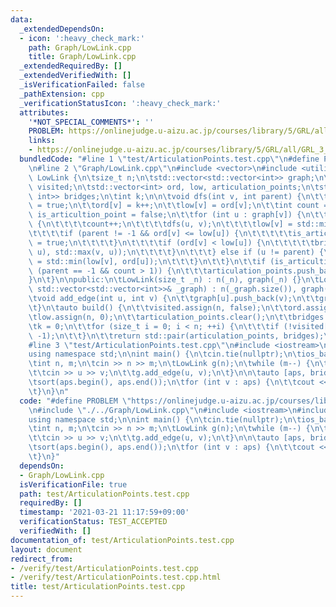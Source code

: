 ```yaml
---
data:
  _extendedDependsOn:
  - icon: ':heavy_check_mark:'
    path: Graph/LowLink.cpp
    title: Graph/LowLink.cpp
  _extendedRequiredBy: []
  _extendedVerifiedWith: []
  _isVerificationFailed: false
  _pathExtension: cpp
  _verificationStatusIcon: ':heavy_check_mark:'
  attributes:
    '*NOT_SPECIAL_COMMENTS*': ''
    PROBLEM: https://onlinejudge.u-aizu.ac.jp/courses/library/5/GRL/all/GRL_3_A
    links:
    - https://onlinejudge.u-aizu.ac.jp/courses/library/5/GRL/all/GRL_3_A
  bundledCode: "#line 1 \"test/ArticulationPoints.test.cpp\"\n#define PROBLEM \"https://onlinejudge.u-aizu.ac.jp/courses/library/5/GRL/all/GRL_3_A\"\
    \n#line 2 \"Graph/LowLink.cpp\"\n#include <vector>\n#include <utility>\n\nclass\
    \ LowLink {\n\tsize_t n;\n\tstd::vector<std::vector<int>> graph;\n\tstd::vector<bool>\
    \ visited;\n\tstd::vector<int> ord, low, articulation_points;\n\tstd::vector<std::pair<int,\
    \ int>> bridges;\n\tint k;\n\n\tvoid dfs(int v, int parent) {\n\t\tvisited[v]\
    \ = true;\n\t\tord[v] = k++;\n\t\tlow[v] = ord[v];\n\t\tint count = 0;\n\t\tbool\
    \ is_articultion_point = false;\n\t\tfor (int u : graph[v]) {\n\t\t\tif (!visited[u])\
    \ {\n\t\t\t\tcount++;\n\t\t\t\tdfs(u, v);\n\t\t\t\tlow[v] = std::min(low[v], low[u]);\n\
    \t\t\t\tif (parent != -1 && ord[v] <= low[u]) {\n\t\t\t\t\tis_articultion_point\
    \ = true;\n\t\t\t\t}\n\t\t\t\tif (ord[v] < low[u]) {\n\t\t\t\t\tbridges.emplace_back(std::min(v,\
    \ u), std::max(v, u));\n\t\t\t\t}\n\t\t\t} else if (u != parent) {\n\t\t\t\tlow[v]\
    \ = std::min(low[v], ord[u]);\n\t\t\t}\n\t\t}\n\t\tif (is_articultion_point ||\
    \ (parent == -1 && count > 1)) {\n\t\t\tarticulation_points.push_back(v);\n\t\t\
    }\n\t}\n\npublic:\n\tLowLink(size_t _n) : n(_n), graph(_n) {}\n\tLowLink(const\
    \ std::vector<std::vector<int>>& _graph) : n(_graph.size()), graph(_graph) {}\n\
    \tvoid add_edge(int u, int v) {\n\t\tgraph[u].push_back(v);\n\t\tgraph[v].push_back(u);\n\
    \t}\n\tauto build() {\n\t\tvisited.assign(n, false);\n\t\tord.assign(n, 0);\n\t\
    \tlow.assign(n, 0);\n\t\tarticulation_points.clear();\n\t\tbridges.clear();\n\t\
    \tk = 0;\n\t\tfor (size_t i = 0; i < n; ++i) {\n\t\t\tif (!visited[i]) dfs(i,\
    \ -1);\n\t\t}\n\t\treturn std::pair(articulation_points, bridges);\n\t}\n};\n\
    #line 3 \"test/ArticulationPoints.test.cpp\"\n#include <iostream>\n#include <algorithm>\n\
    using namespace std;\n\nint main() {\n\tcin.tie(nullptr);\n\tios_base::sync_with_stdio(false);\n\
    \tint n, m;\n\tcin >> n >> m;\n\tLowLink g(n);\n\twhile (m--) {\n\t\tint u, v;\n\
    \t\tcin >> u >> v;\n\t\tg.add_edge(u, v);\n\t}\n\n\tauto [aps, bridges] = g.build();\n\
    \tsort(aps.begin(), aps.end());\n\tfor (int v : aps) {\n\t\tcout << v << '\\n';\n\
    \t}\n}\n"
  code: "#define PROBLEM \"https://onlinejudge.u-aizu.ac.jp/courses/library/5/GRL/all/GRL_3_A\"\
    \n#include \"./../Graph/LowLink.cpp\"\n#include <iostream>\n#include <algorithm>\n\
    using namespace std;\n\nint main() {\n\tcin.tie(nullptr);\n\tios_base::sync_with_stdio(false);\n\
    \tint n, m;\n\tcin >> n >> m;\n\tLowLink g(n);\n\twhile (m--) {\n\t\tint u, v;\n\
    \t\tcin >> u >> v;\n\t\tg.add_edge(u, v);\n\t}\n\n\tauto [aps, bridges] = g.build();\n\
    \tsort(aps.begin(), aps.end());\n\tfor (int v : aps) {\n\t\tcout << v << '\\n';\n\
    \t}\n}"
  dependsOn:
  - Graph/LowLink.cpp
  isVerificationFile: true
  path: test/ArticulationPoints.test.cpp
  requiredBy: []
  timestamp: '2021-03-21 11:17:59+09:00'
  verificationStatus: TEST_ACCEPTED
  verifiedWith: []
documentation_of: test/ArticulationPoints.test.cpp
layout: document
redirect_from:
- /verify/test/ArticulationPoints.test.cpp
- /verify/test/ArticulationPoints.test.cpp.html
title: test/ArticulationPoints.test.cpp
---
```

